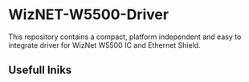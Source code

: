 # WizNET-W5500-Driver
This repository contains a compact, platform independent and  easy to integrate driver for WizNet W5500 IC and Ethernet Shield.
## Usefull lniks

